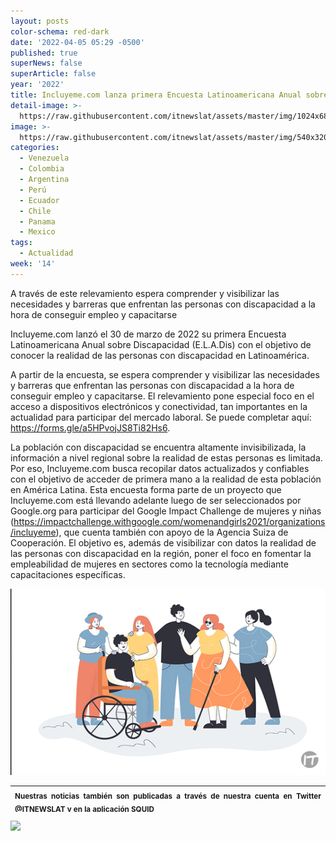 ```yaml
---
layout: posts
color-schema: red-dark
date: '2022-04-05 05:29 -0500'
published: true
superNews: false
superArticle: false
year: '2022'
title: Incluyeme.com lanza primera Encuesta Latinoamericana Anual sobre Discapacidad
detail-image: >-
  https://raw.githubusercontent.com/itnewslat/assets/master/img/1024x680/incluyeme.com-g.jpg
image: >-
  https://raw.githubusercontent.com/itnewslat/assets/master/img/540x320/incluyeme.com-p.jpg
categories:
  - Venezuela
  - Colombia
  - Argentina
  - Perú
  - Ecuador
  - Chile
  - Panama
  - Mexico
tags:
  - Actualidad
week: '14'
---
```

A través de este relevamiento espera comprender y visibilizar las necesidades y barreras que enfrentan las personas con discapacidad a la hora de conseguir empleo y capacitarse

Incluyeme.com lanzó el 30 de marzo de 2022 su primera Encuesta Latinoamericana Anual sobre Discapacidad (E.L.A.Dis) con el objetivo de conocer la realidad de las personas con discapacidad en Latinoamérica.

A partir de la encuesta, se espera comprender y visibilizar las necesidades y barreras que enfrentan las personas con discapacidad a la hora de conseguir empleo y capacitarse. El relevamiento pone especial foco en el acceso a dispositivos electrónicos y conectividad, tan importantes en la actualidad para participar del mercado laboral. Se puede completar aquí: https://forms.gle/a5HPvojJS8Ti82Hs6.

La población con discapacidad se encuentra altamente invisibilizada, la información a nivel regional sobre la realidad de estas personas es limitada. Por eso, Incluyeme.com busca recopilar datos actualizados y confiables  con el objetivo de acceder de primera mano a la realidad de esta población en América Latina. Esta encuesta forma parte de un proyecto que Incluyeme.com está llevando adelante luego de ser seleccionados por Google.org para participar del Google Impact Challenge de mujeres y niñas (https://impactchallenge.withgoogle.com/womenandgirls2021/organizations/incluyeme), que cuenta también con apoyo de la Agencia Suiza de Cooperación. El objetivo es, además de visibilizar con datos la realidad de las personas con discapacidad en la región, poner el foco en fomentar la empleabilidad de mujeres en sectores como la tecnología mediante capacitaciones específicas. 

![](https://raw.githubusercontent.com/itnewslat/assets/master/img/540x320/incluyeme.com-p.jpg)

<table style="height: 42px;" width="569">
<tbody>
<tr>
<td style="text-align: justify;"><sub><strong>Nuestras noticias también son publicadas a través de nuestra cuenta en Twitter <a href="https://twitter.com/itnewslat?lang=es">@ITNEWSLAT</a> y en la aplicación <a href="https://squidapp.co/en/">SQUID</a></strong></sub></td>
</tr>
</tbody>
</table>

<img src="https://tracker.metricool.com/c3po.jpg?hash=56f88a41e39ab42c063cc51676587a04"/>